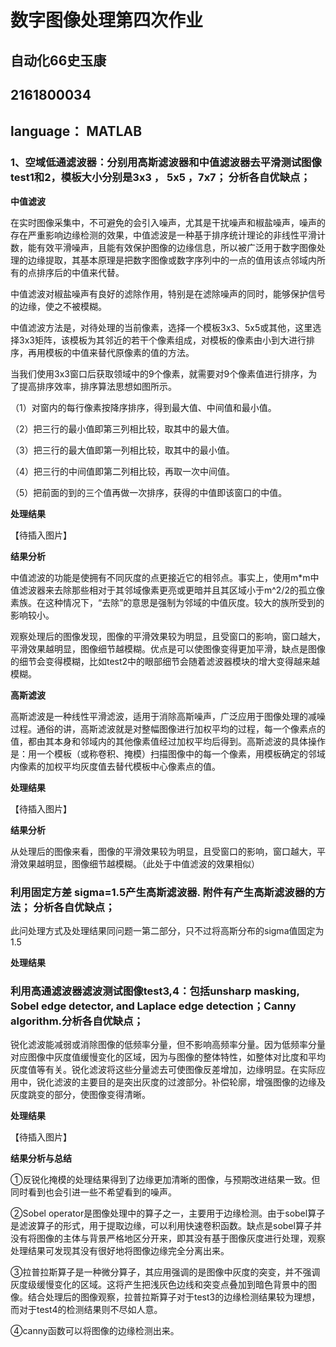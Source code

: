 # 数字图像处理第四次作业
## 自动化66史玉康
## 2161800034
## language： MATLAB
### 1、空域低通滤波器：分别用高斯滤波器和中值滤波器去平滑测试图像test1和2，模板大小分别是3x3 ， 5x5 ，7x7； 分析各自优缺点；

**中值滤波**

在实时图像采集中，不可避免的会引入噪声，尤其是干扰噪声和椒盐噪声，噪声的存在严重影响边缘检测的效果，中值滤波是一种基于排序统计理论的非线性平滑计数，能有效平滑噪声，且能有效保护图像的边缘信息，所以被广泛用于数字图像处理的边缘提取，其基本原理是把数字图像或数字序列中的一点的值用该点邻域内所有的点排序后的中值来代替。

中值滤波对椒盐噪声有良好的滤除作用，特别是在滤除噪声的同时，能够保护信号的边缘，使之不被模糊。

中值滤波方法是，对待处理的当前像素，选择一个模板3x3、5x5或其他，这里选择3x3矩阵，该模板为其邻近的若干个像素组成，对模板的像素由小到大进行排序，再用模板的中值来替代原像素的值的方法。

当我们使用3x3窗口后获取领域中的9个像素，就需要对9个像素值进行排序，为了提高排序效率，排序算法思想如图所示。

（1）对窗内的每行像素按降序排序，得到最大值、中间值和最小值。

（2）把三行的最小值即第三列相比较，取其中的最大值。

（3）把三行的最大值即第一列相比较，取其中的最小值。

（4）把三行的中间值即第二列相比较，再取一次中间值。

（5）把前面的到的三个值再做一次排序，获得的中值即该窗口的中值。

**处理结果**

【待插入图片】

**结果分析**

中值滤波的功能是使拥有不同灰度的点更接近它的相邻点。事实上，使用m*m中值滤波器来去除那些相对于其邻域像素更亮或更暗并且其区域小于m^2/2的孤立像素族。在这种情况下，“去除”的意思是强制为邻域的中值灰度。较大的族所受到的影响较小。

观察处理后的图像发现，图像的平滑效果较为明显，且受窗口的影响，窗口越大，平滑效果越明显，图像细节越模糊。优点是可以使图像变得更加平滑，缺点是图像的细节会变得模糊，比如test2中的眼部细节会随着滤波器模块的增大变得越来越模糊。

**高斯滤波**

高斯滤波是一种线性平滑滤波，适用于消除高斯噪声，广泛应用于图像处理的减噪过程。通俗的讲，高斯滤波就是对整幅图像进行加权平均的过程，每一个像素点的值，都由其本身和邻域内的其他像素值经过加权平均后得到。高斯滤波的具体操作是：用一个模板（或称卷积、掩模）扫描图像中的每一个像素，用模板确定的邻域内像素的加权平均灰度值去替代模板中心像素点的值。

**处理结果**

【待插入图片】

**结果分析**

从处理后的图像来看，图像的平滑效果较为明显，且受窗口的影响，窗口越大，平滑效果越明显，图像细节越模糊。（此处于中值滤波的效果相似）

### 利用固定方差 sigma=1.5产生高斯滤波器. 附件有产生高斯滤波器的方法； 分析各自优缺点；

此问处理方式及处理结果同问题一第二部分，只不过将高斯分布的sigma值固定为1.5

**处理结果**

### 利用高通滤波器滤波测试图像test3,4：包括unsharp masking, Sobel edge detector, and Laplace edge detection；Canny algorithm.分析各自优缺点；

锐化滤波能减弱或消除图像的低频率分量，但不影响高频率分量。因为低频率分量对应图像中灰度值缓慢变化的区域，因为与图像的整体特性，如整体对比度和平均灰度值等有关。锐化滤波将这些分量滤去可使图像反差增加，边缘明显。在实际应用中，锐化滤波的主要目的是突出灰度的过渡部分。补偿轮廓，增强图像的边缘及灰度跳变的部分，使图像变得清晰。

**处理结果**

【待插入图片】

**结果分析与总结**

①反锐化掩模的处理结果得到了边缘更加清晰的图像，与预期改进结果一致。但同时看到也会引进一些不希望看到的噪声。

②Sobel operator是图像处理中的算子之一，主要用于边缘检测。由于sobel算子是滤波算子的形式，用于提取边缘，可以利用快速卷积函数。缺点是sobel算子并没有将图像的主体与背景严格地区分开来，即其没有基于图像灰度进行处理，观察处理结果可发现其没有很好地将图像边缘完全分离出来。

③拉普拉斯算子是一种微分算子，其应用强调的是图像中灰度的突变，并不强调灰度级缓慢变化的区域。这将产生把浅灰色边线和突变点叠加到暗色背景中的图像。结合处理后的图像观察，拉普拉斯算子对于test3的边缘检测结果较为理想，而对于test4的检测结果则不尽如人意。

④canny函数可以将图像的边缘检测出来。







